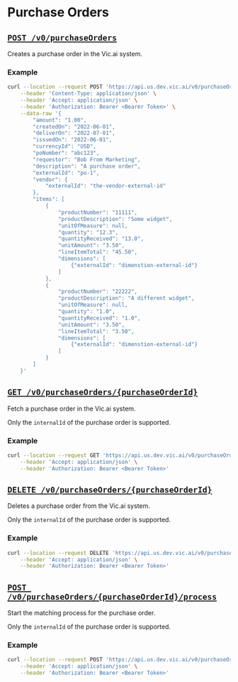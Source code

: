 # Purchase Orders

## [`POST /v0/purchaseOrders`](../../vic.api.v0.html#/PurchaseOrders/createPurchaseOrder)

Creates a purchase order in the Vic.ai system.

### Example

```bash
curl --location --request POST 'https://api.us.dev.vic.ai/v0/purchaseOrders' \
    --header 'Content-Type: application/json' \
    --header 'Accept: application/json' \
    --header 'Authorization: Bearer <Bearer Token>' \
    --data-raw '{
        "amount": "1.00",
        "createdOn": "2022-06-01",
        "deliverOn": "2022-07-01",
        "issuedOn": "2022-06-01",
        "currencyId": "USD",
        "poNumber": "abc123",
        "requestor": "Bob From Marketing",
        "description": "A purchase order",
        "externalId": "po-1",
        "vendor": {
            "externalId": "the-vendor-external-id"
        },
        "items": [
            {
                "productNumber": "11111",
                "productDescription": "Some widget",
                "unitOfMeasure": null,
                "quantity": "12.3",
                "quantityReceived": "13.0",
                "unitAmount": "3.50",
                "lineItemTotal": "45.50",
                "dimensions": [
                    {"externalId": "dimenstion-external-id"}
                ]
            },
            {
                "productNumber": "22222",
                "productDescription": "A different widget",
                "unitOfMeasure": null,
                "quantity": "1.0",
                "quantityReceived": "1.0",
                "unitAmount": "3.50",
                "lineItemTotal": "3.50",
                "dimensions": [
                    {"externalId": "dimenstion-external-id"}
                ]
            }
        ]
    }'
```

## [`GET /v0/purchaseOrders/{purchaseOrderId}`](../../vic.api.v0.html#/PurchaseOrders/getPurchaseOrder)

Fetch a purchase order in the Vic.ai system.

Only the `internalId` of the purchase order is supported.

### Example

```bash
curl --location --request GET 'https://api.us.dev.vic.ai/v0/purchaseOrders/ffb64be6-5e80-47d1-90bd-316663c52c8' \
    --header 'Accept: application/json' \
    --header 'Authorization: Bearer <Bearer Token>'
```

## [`DELETE /v0/purchaseOrders/{purchaseOrderId}`](../../vic.api.v0.html#/PurchaseOrders/deletePurchaseOrder)

Deletes a purchase order from the Vic.ai system.

Only the `internalId` of the purchase order is supported.

### Example

```bash
curl --location --request DELETE 'https://api.us.dev.vic.ai/v0/purchaseOrders/ffb64be6-5e80-47d1-90bd-316663c52c8' \
    --header 'Accept: application/json' \
    --header 'Authorization: Bearer <Bearer Token>'
```


## [`POST /v0/purchaseOrders/{purchaseOrderId}/process`](../../vic.api.v0.html#/PurchaseOrders/processPurchaseOrder)

Start the matching process for the purchase order.

Only the `internalId` of the purchase order is supported.

### Example

```bash
curl --location --request POST 'https://api.us.dev.vic.ai/v0/purchaseOrders/ffb64be6-5e80-47d1-90bd-316663c52c8/process' \
    --header 'Accept: application/json' \
    --header 'Authorization: Bearer <Bearer Token>'
```
